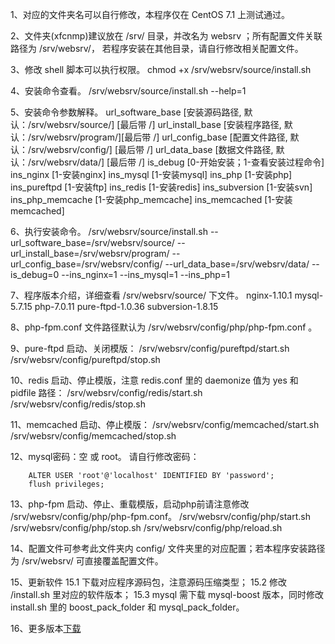 1、对应的文件夹名可以自行修改，本程序仅在 CentOS 7.1 上测试通过。

2、文件夹(xfcnmp)建议放在 /srv/ 目录，并改名为 websrv ；所有配置文件关联路径为 /srv/websrv/， 若程序安装在其他目录，请自行修改相关配置文件。

3、修改 shell 脚本可以执行权限。
    chmod +x /srv/websrv/source/install.sh

4、安装命令查看。
    /srv/websrv/source/install.sh --help=1

5、安装命令参数解释。
    url_software_base  [安装源码路径, 默认：/srv/websrv/source/] [最后带 /]
    url_install_base   [安装程序路径, 默认：/srv/websrv/program/][最后带 /]
    url_config_base    [配置文件路径, 默认：/srv/websrv/config/] [最后带 /]
    url_data_base      [数据文件路径, 默认：/srv/websrv/data/]   [最后带 /]
    is_debug           [0-开始安装；1-查看安装过程命令]
    ins_nginx          [1-安装nginx]
    ins_mysql          [1-安装mysql]
    ins_php            [1-安装php]
    ins_pureftpd       [1-安装ftp]
    ins_redis          [1-安装redis]
    ins_subversion     [1-安装svn]
    ins_php_memcache   [1-安装php_memcache]
    ins_memcached      [1-安装memcached]

6、执行安装命令。
    /srv/websrv/source/install.sh --url_software_base=/srv/websrv/source/ --url_install_base=/srv/websrv/program/ --url_config_base=/srv/websrv/config/ --url_data_base=/srv/websrv/data/ --is_debug=0 --ins_nginx=1 --ins_mysql=1 --ins_php=1

7、程序版本介绍，详细查看 /srv/websrv/source/ 下文件。
    nginx-1.10.1
    mysql-5.7.15
    php-7.0.11
    pure-ftpd-1.0.36
    subversion-1.8.15

8、php-fpm.conf 文件路径默认为 /srv/websrv/config/php/php-fpm.conf 。

9、pure-ftpd 启动、关闭模版：
    /srv/websrv/config/pureftpd/start.sh
    /srv/websrv/config/pureftpd/stop.sh

10、redis 启动、停止模版，注意 redis.conf 里的 daemonize 值为 yes 和 pidfile 路径：
    /srv/websrv/config/redis/start.sh
    /srv/websrv/config/redis/stop.sh

11、memcached 启动、停止模版：
    /srv/websrv/config/memcached/start.sh
    /srv/websrv/config/memcached/stop.sh

12、mysql密码：空 或 root。
    请自行修改密码：
```
    ALTER USER 'root'@'localhost' IDENTIFIED BY 'password';
    flush privileges;
```

13、php-fpm 启动、停止、重载模版，启动php前请注意修改 /srv/websrv/config/php/php-fpm.conf。
    /srv/websrv/config/php/start.sh
    /srv/websrv/config/php/stop.sh
    /srv/websrv/config/php/reload.sh

14、配置文件可参考此文件夹内 config/ 文件夹里的对应配置；若本程序安装路径为 /srv/websrv/ 可直接覆盖配置文件。

15、更新软件
    15.1 下载对应程序源码包，注意源码压缩类型；
    15.2 修改 /install.sh 里对应的软件版本；
    15.3 mysql 需下载 mysql-boost 版本，同时修改 install.sh 里的 boost_pack_folder 和 mysql_pack_folder。

16、更多版本[下载](https://pan.baidu.com/s/1i5PA2yT#list/path=%2Fsoftware%2Fweb_tool)
